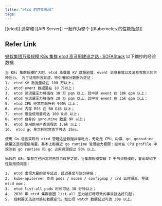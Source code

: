 ```yaml
---
title: "etcd 的性能瓶颈"
tags:
---
```

[[etcd]] 通常和 [[API Server]] 一起作为整个 [[Kubernetes 的性能瓶颈]]


## Refer Link
[蚂蚁集团万级规模 K8s 集群 etcd 高可用建设之路 · SOFAStack](https://www.sofastack.tech/blog/ant-groups-10000-scale-k8s-cluster-etcd-high-availability-construction-road/) 以下摘抄的经验数据

	当 K8s 集群规模扩大时，etcd 承载着 KV 数据剧增、event 消息暴增以及消息写放大的三种压力。 为了证明所言非虚，特引用部分数据为佐证：
	1.  etcd KV 数据量级在 100 万以上；
	2.  etcd event 数据量在 10 万以上；
	3.  etcd 读流量压力峰值在 30 万 pqm 以上，其中读 event 在 10k qpm 以上；
	4.  etcd 写流量压力峰值在 20 万 pqm 以上，其中写 event 在 15k qpm 以上；
	5.  etcd CPU 经常性飙升到 900% 以上；
	6.  etcd 内存 RSS 在 60 GiB 以上；
	7.  etcd 磁盘使用量可达 100 GiB 以上；
	8.  etcd 自身的 goroutine 数量 9k 以上；
	9.  etcd 使用的用户态线程达 1.6k 以上；
	10.  etcd gc 单次耗时常态下可达 15ms。
	
	使用 Go 语言实现的 etcd 管理这些数据非常吃力，无论是 CPU、内存、gc、goroutine 数量还是线程使用量，基本上都接近 go runtime 管理能力极限：经常在 CPU profile 中观测到 go runtime 和 gc 占用资源超过 50% 以上。

	蚂蚁的 K8s 集群在经历高可用项目维护之前，当集群规模突破 7 千节点规模时，曾出现如下性能瓶颈问题：
	
	1.  etcd 出现大量的读写延迟，延迟甚至可达分钟级；
	2.  kube-apiserver 查询 pods / nodes / configmap / crd 延时很高，导致 etcd oom；
	3.  etcd list-all pods 时长可达 30 分钟以上；
	4.  2020 年 etcd 集群曾因 list-all 压力被打垮导致的事故就达好几起；
	5.  控制器无法及时感知数据变化，如出现 watch 数据延迟可达 30s 以上。